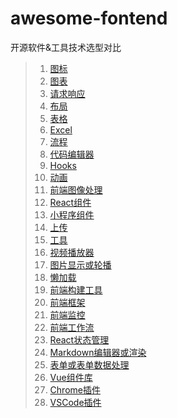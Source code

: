 # awesome-fontend
开源软件&amp;工具技术选型对比
>1. [图标](图标.md)
>2. [图表](图表.md)
>3. [请求响应](请求响应.md)
>4. [布局](布局.md)
>5. [表格](表格.md)
>6. [Excel](Excel.md)
>7. [流程](流程.md)
>8. [代码编辑器](代码编辑器.md)
>9. [Hooks](Hooks.md)
>10. [动画](动画.md)
>11. [前端图像处理](前端图像处理.md)
>12. [React组件](React组件.md)
>13. [小程序组件](小程序组件.md)
>14. [上传](上传.md)
>15. [工具](工具.md)
>16. [视频播放器](视频播放器.md)
>17. [图片显示或轮播](图片显示或轮播.md)
>18. [懒加载](懒加载.md)
>19. [前端构建工具](前端构建工具.md)
>20. [前端框架](前端框架.md)
>21. [前端监控](前端监控.md)
>22. [前端工作流](前端工作流.md)
>23. [React状态管理](React状态管理.md)
>24. [Markdown编辑器或渲染](Markdown编辑器或渲染.md)
>25. [表单或表单数据处理](表单或表单数据处理.md)
>26. [Vue组件库](Vue组件库.md)
>27. [Chrome插件](Chrome插件.md)
>28. [VSCode插件](VSCode插件.md)